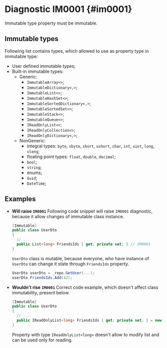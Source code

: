 # Diagnostic IM0001 {#im0001}
Immutable type property must be immutable.

## Immutable types
Following list contains types, which allowed to use as property type in immutable type:
- User defined immutable types;
- Built-in immutable types:
    - Generic:
      - `ImmutableArray<>`;
      - `ImmutableDictionary<,>`;
      - `ImmutableList<>`;
      - `ImmutableHashSet<>`;
      - `ImmutableSortedDictionary<,>`;
      - `ImmutableSortedSet<>`;
      - `ImmutableStack<>`;
      - `ImmutableQueue<>`;
      - `IReadOnlyList<>`;
      - `IReadOnlyCollection<>`;
      - `IReadOnlyDictionary<,>`;
    - NonGeneric:
      - integral types: `byte`, `sbyte`, `short`, `ushort`, `char`, `int`, `uint`, `long`, `ulong`;
      - floating point types: `float`, `double`, `decimal`;
      - `bool`;
      - `string`;
      - enums;
      - `Guid`;
      - `DateTime`;

## Examples

<div class="tabbed">

- <b class="tab-title">Will raise `IM0001`</b>
  Following code snippet will raise `IM0001` diagnostic, because it allow changes of immutable class instance.
  ```csharp
  [Immutable]
  public class UserDto
  {
    // ...
    public List<long> FriendsIds { get; private set; } // IM0001
  }
  ```

  `UserDto` class is mutable, because everyone, who have instance of `UserDto` can change it state through `FriendsIds` property.
  ```csharp
  UserDto userDto = _repo.GetUser(...);
  userDto.FriendsIds.Add(42);
  ```
- <b class="tab-title">Wouldn't rise `IM0001`</b>
  Correct code example, which doesn't affect class immutability, present below.
  ```csharp
  [Immutable]
  public class UserDto
  {
    // ...
    public IReadOnlyList<long> FriendsIds { get; private set; } = new List<long>();
  }
  ```

  Property with type `IReadOnlyList<long>` doesn't allow to modify list and can be used only for reading.

</div>